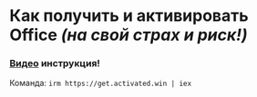 # Как получить и активировать Office *(на свой страх и риск!)*

### [Видео](https://github.com/Dosash/Dosash/blob/main/Notion/free_office/2025-02-21%2012-47-18.mp4) инструкция!

Команда: 
`irm https://get.activated.win | iex`
